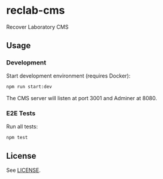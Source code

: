 # reclab-cms

Recover Laboratory CMS

## Usage

### Development

Start development environment (requires Docker):

```bash
npm run start:dev
```

The CMS server will listen at port 3001 and Adminer at 8080.

### E2E Tests

Run all tests:

```bash
npm test
```

## License

See [LICENSE](./LICENSE).
